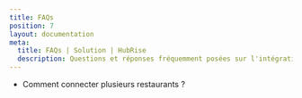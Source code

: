 ```yaml
---
title: FAQs
position: 7
layout: documentation
meta:
  title: FAQs | Solution | HubRise
  description: Questions et réponses fréquemment posées sur l'intégration de Solution avec HubRise.
---
```


- <Link to="/apps/solution/faqs/connecter-plusieurs-restaurants/">Comment connecter plusieurs restaurants&nbsp;?</Link>

